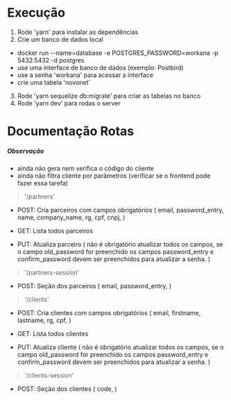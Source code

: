 # Execução

1. Rode 'yarn' para instalar as dependências
2. Crie um banco de dados local
  - docker run --name=database -e POSTGRES_PASSWORD=workana -p 5432:5432 -d postgres
  - use uma interface de banco de dados (exemplo: Postbird)
  - use a senha 'workana' para acessar a interface
  - crie uma tabela 'novonet'
3. Rode 'yarn sequelize db:migrate' para criar as tabelas no banco
4. Rode 'yarn dev' para rodas o server

# Documentação Rotas

##### Observação
- ainda não gera nem verifica o código do cliente
- ainda não filtra cliente por parâmetros (verificar se o frontend pode fazer essa tarefa)

> '/partners'
- POST: Cria parceiros com campos obrigatórios (
    email,
    password_entry,
    name,
    company_name,
    rg,
    cpf,
    cnpj,
)

- GET: Lista todos parceiros

- PUT: Atualiza parceiro (
    não é obrigatório atualizar todos os campos,
    se o campo old_password for preenchido os campos
    password_entry e confirm_password devem ser preenchidos
    para atualizar a senha.
)

> '/partners-session'
- POST: Seção dos parceiros (
    email,
    password_entry,
)

> '/clients'
- POST: Cria clientes com campos obrigatórios (
    email,
    firstname,
    lastname,
    rg,
    cpf,
)

- GET: Lista todos clientes

- PUT: Atualiza cliente (
    não é obrigatório atualizar todos os campos,
    se o campo old_password for preenchido os campos
    password_entry e confirm_password devem ser preenchidos
    para atualizar a senha.
)

> '/clients-session'
- POST: Seção dos clientes (
    code,
)
